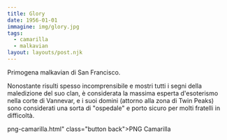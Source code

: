 ```yaml
---
title: Glory
date: 1956-01-01
immagine: img/glory.jpg
tags:
  - camarilla
  - malkavian
layout: layouts/post.njk
---
```


Primogena malkavian di San Francisco.

Nonostante risulti spesso incomprensibile e mostri tutti i segni della maledizione del suo clan, è considerata la massima esperta d'esoterismo nella corte di Vannevar, e i suoi domini (attorno alla zona di Twin Peaks) sono considerati una sorta di "ospedale" e porto sicuro per molti fratelli in difficoltà.  

png-camarilla.html" class="button back">PNG Camarilla</a>